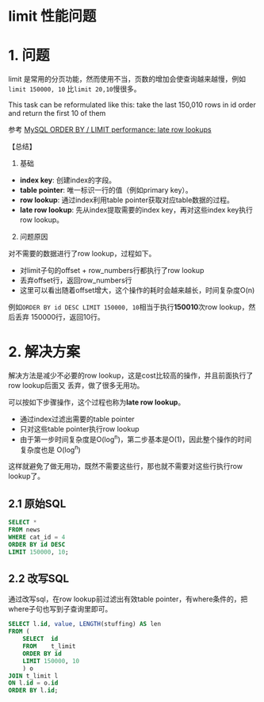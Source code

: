 limit 性能问题
=============

# 1. 问题

limit 是常用的分页功能，然而使用不当，页数的增加会使查询越来越慢，例如`limit 150000, 10`
比`limit 20,10`慢很多。

This task can be reformulated like this: take the last 150,010 rows in id order
and return the first 10 of them

参考 [MySQL ORDER BY / LIMIT performance: late row lookups](https://explainextended.com/2009/10/23/mysql-order-by-limit-performance-late-row-lookups/)

【总结】

1. 基础

- **index key**: 创建index的字段。
- **table pointer**: 唯一标识一行的值（例如primary key）。
- **row lookup**: 通过index利用table pointer获取对应table数据的过程。 
- **late row lookup**: 先从index提取需要的index key，再对这些index key执行row lookup。

2. 问题原因

对不需要的数据进行了row lookup，过程如下。

- 对limit子句的offset + row_numbers行都执行了row lookup
- 丢弃offset行，返回row_numbers行
- 这里可以看出随着offset增大，这个操作的耗时会越来越长，时间复杂度O(n)

例如`ORDER BY id DESC LIMIT 150000, 10`相当于执行**150010**次row lookup，然后丢弃
150000行，返回10行。

# 2. 解决方案

解决方法是减少不必要的row lookup，这是cost比较高的操作，并且前面执行了row lookup后面又
丢弃，做了很多无用功。

可以按如下步骤操作，这个过程也称为**late row lookup**。

- 通过index过滤出需要的table pointer
- 只对这些table pointer执行row lookup
- 由于第一步时间复杂度是O(log<sup>n</sup>)，第二步基本是O(1)，因此整个操作的时间复杂度也是
O(log<sup>n</sup>)

这样就避免了做无用功，既然不需要这些行，那也就不需要对这些行执行row lookup了。

## 2.1 原始SQL

```sql
SELECT *
FROM news
WHERE cat_id = 4
ORDER BY id DESC
LIMIT 150000, 10;
```
## 2.2 改写SQL

通过改写sql，在row lookup前过滤出有效table pointer，有where条件的，把where子句也写到子查询里即可。

```sql
SELECT l.id, value, LENGTH(stuffing) AS len
FROM (
	SELECT  id
	FROM    t_limit
	ORDER BY id
	LIMIT 150000, 10
	) o
JOIN t_limit l
ON l.id = o.id
ORDER BY l.id;
```
